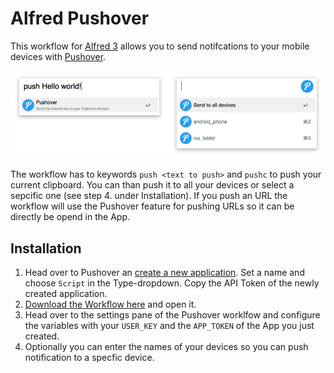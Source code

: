 # Alfred Pushover

This workflow for [Alfred 3](https://www.alfredapp.com/) allows you to send notifcations to your mobile devices with [Pushover](https://pushover.net/).

![Preview of Pushover workflow](docs/alfred-pushover.png)

The workflow has to keywords `push <text to push>` and `pushc` to push your current clipboard. You can than push it to all your devices or select a sepcific one (see step 4. under Installation).
If you push an URL the workflow will use the Pushover feature for pushing URLs so it can be directly be opend in the App.

## Installation

1. Head over to Pushover an [create a new application](https://pushover.net/apps/build). Set a name and choose `Script` in the Type-dropdown. Copy the API Token of the newly created application.
2. [Download the Workflow here](https://github.com/stroebjo/alfred-pushover/releases/latest) and open it.
3. Head over to the settings pane of the Pushover worklfow and configure the variables with your `USER_KEY` and the `APP_TOKEN` of the App you just created.
4. Optionally you can enter the names of your devices so you can push notification to a specfic device.
